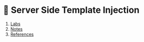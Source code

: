 # 🔴 Server Side Template Injection
1. [Labs](contents/labs.md)             
2. [Notes](contents/notes.md)           
3. [References](contents/references.md)  